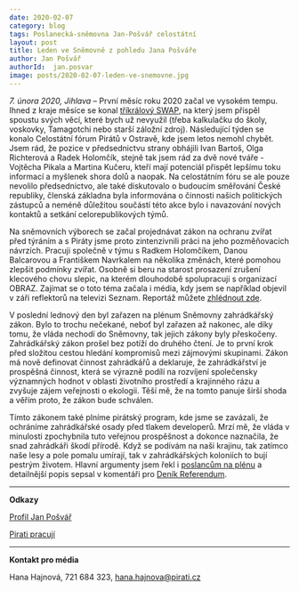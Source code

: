 ```yaml
---
date: 2020-02-07
category: blog
tags: Poslanecká-sněmovna Jan-Pošvář celostátní
layout: post
title: Leden ve Sněmovně z pohledu Jana Pošváře
author: Jan Pošvář
authorId:  jan.posvar
image: posts/2020-02-07-leden-ve-snemovne.jpg
---
```


*7. února 2020, Jihlava* – První měsíc roku 2020 začal ve vysokém tempu. Ihned z kraje měsíce se konal [tříkrálový SWAP](https://vysocina.pirati.cz/aktuality/trikralovy-swap.html), na který jsem přispěl spoustu svých věcí, které bych už nevyužil (třeba kalkulačku do školy, voskovky, Tamagotchi nebo starší záložní zdroj). Následující týden se konalo Celostátní fórum Pirátů v Ostravě, kde jsem letos nemohl chybět. Jsem rád, že pozice v předsednictvu strany obhájili Ivan Bartoš, Olga Richterová a Radek Holomčík, stejně tak jsem rád za dvě nové tváře - Vojtěcha Pikala a Martina Kučeru, kteří mají potenciál přispět lepšímu toku informací a myšlenek shora dolů a naopak. Na celostátním fóru se ale pouze nevolilo předsednictvo, ale také diskutovalo o budoucím směřování České republiky, členská základna byla informována o činnosti našich politických zástupců a neméně důležitou součástí této akce bylo i navazování nových kontaktů a setkání celorepublikových týmů.
 
Na sněmovních výborech se začal projednávat zákon na ochranu zvířat před týráním a s Piráty jsme proto zintenzivnili práci na jeho pozměňovacích návrzích. Pracuji společně v týmu s Radkem Holomčíkem, Danou Balcarovou a Františkem Navrkalem na několika změnách, které pomohou zlepšit podmínky zvířat. Osobně si beru na starost prosazení zrušení klecového chovu slepic, na kterém dlouhodobě spolupracuji s organizací OBRAZ. Zajímat se o toto téma začala i média, kdy jsem se například objevil v záři reflektorů na televizi Seznam. Reportáž můžete [zhlédnout zde](https://www.youtube.com/watch?v=QANZhJ_hVjE&t=83).
 
V poslední lednový den byl zařazen na plénum Sněmovny zahrádkářský zákon. Bylo to trochu nečekané, neboť byl zařazen až nakonec, ale díky tomu, že vláda nechodí do Sněmovny, tak jejich zákony byly přeskočeny. Zahrádkářský zákon prošel bez potíží do druhého čtení. Je to první krok před složitou cestou hledání kompromisů mezi zájmovými skupinami. Zákon má nově definovat činnost zahrádkářů a deklaruje, že zahrádkářství je prospěšná činnost, která se výrazně podílí na rozvíjení společensky významných hodnot v oblasti životního prostředí a krajinného rázu a zvyšuje zájem veřejnosti o ekologii. Těší mě, že na tomto panuje širší shoda a věřím proto, že zákon bude schválen. 

Tímto zákonem také plníme pirátský program, kde jsme se zavázali, že ochráníme zahrádkářské osady před tlakem developerů. Mrzí mě, že vláda v minulosti zpochybnila tuto veřejnou prospěšnost a dokonce naznačila, že snad zahrádkáři škodí přírodě. Když se podívám na naši krajinu, tak zatímco naše lesy a pole pomalu umírají, tak v zahrádkářských koloniích to bují pestrým životem. Hlavní argumenty jsem řekl i [poslancům na plénu](https://www.youtube.com/watch?v=bdpAYd-BBYA) a detailnější popis sepsal v komentáři pro [Deník Referendum](http://denikreferendum.cz/clanek/30718-podporujme-zahradkare-slechti-nase-okoli). 

---

**Odkazy**

[Profil Jan Pošvář](https://www.pirati.cz/lide/jan-posvar)

[Pirati pracují](https://piratipracuji.cz)

---

**Kontakt pro média**

Hana Hajnová, 721 684 323, <hana.hajnova@pirati.cz>
